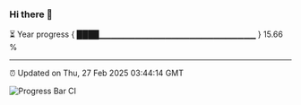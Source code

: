### Hi there 👋

⏳ Year progress { ████▁▁▁▁▁▁▁▁▁▁▁▁▁▁▁▁▁▁▁▁▁▁▁▁▁▁ } 15.66 %

---

⏰ Updated on Thu, 27 Feb 2025 03:44:14 GMT

![Progress Bar CI](https://github.com/IshwaranRudhara/GIT-ACTION/workflows/Progress%20Bar%20CI/badge.svg)
